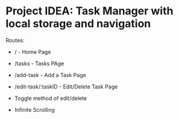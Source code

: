 # Project IDEA: Task Manager with local storage and navigation 

Routes: 
- / - Home Page
- /tasks - Tasks PAge
- /add-task - Add a Task Page
- /edit-task/:taskID - Edit/Delete Task Page

- Toggle method of edit/delete 
- Infinite Scrolling 
